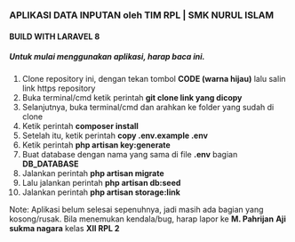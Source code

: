### APLIKASI DATA INPUTAN oleh TIM RPL | SMK NURUL ISLAM

#### BUILD WITH LARAVEL 8

##### Untuk mulai menggunakan aplikasi, harap baca ini.
1. Clone repository ini, dengan tekan tombol **CODE (warna hijau)** lalu salin link https repository
2. Buka terminal/cmd ketik perintah **git clone link yang dicopy**
3. Selanjutnya, buka terminal/cmd dan arahkan ke folder yang sudah di clone
4. Ketik perintah **composer install**
5. Setelah itu, ketik perintah **copy .env.example .env**
6. Ketik perintah **php artisan key:generate**
7. Buat database dengan nama yang sama di file **.env** bagian **DB_DATABASE**
8. Jalankan perintah **php artisan migrate**
9. Lalu jalankan perintah **php artisan db:seed**
10. Jalankan perintah **php artisan storage:link**

Note: Aplikasi belum selesai sepenuhnya, jadi masih ada bagian yang kosong/rusak.
Bila menemukan kendala/bug, harap lapor ke
**M. Pahrijan**
**Aji sukma nagara**
kelas **XII RPL 2**
